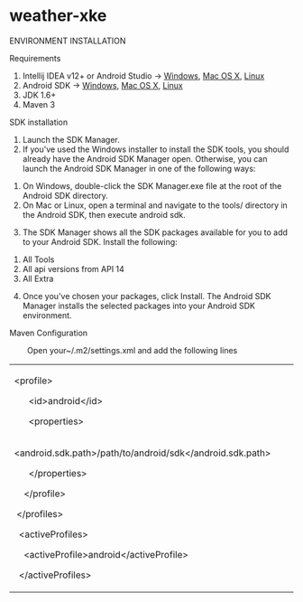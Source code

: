 weather-xke
===========

<html><body class="c14"><p class="c2"><span class="c3">ENVIRONMENT INSTALLATION</span></p><p class="c6 c2"><span></span></p><p class="c2"><span class="c3">Requirements</span></p><ol class="c11" start="1"><li class="c9 c2"><span>Intellij IDEA v12+ or Android Studio -&gt; </span><span class="c8"><a class="c17" href="http://dl.google.com/android/studio/android-studio-bundle-130.687321-windows.exe">Windows</a></span><span>, </span><span class="c8"><a class="c17" href="http://dl.google.com/android/studio/android-studio-bundle-130.687321-mac.dmg">Mac OS X</a></span><span>, </span><span class="c8"><a class="c17" href="http://dl.google.com/android/studio/android-studio-bundle-130.687321-linux.tgz">Linux</a></span></li><li class="c9 c2"><span>Android SDK -&gt; </span><span class="c8"><a class="c17" href="http://dl.google.com/android/android-sdk_r22.0.1-windows.zip">Windows</a></span><span>, </span><span class="c8"><a class="c17" href="http://dl.google.com/android/android-sdk_r22.0.1-macosx.zip">Mac OS X</a></span><span>, </span><span class="c8"><a class="c17" href="http://android-sdk_r22.0.1-linux.tgz">Linux</a></span></li><li class="c9 c2"><span>JDK 1.6+</span></li><li class="c2 c9"><span>Maven 3</span></li></ol><p class="c6 c2"><span></span></p><p class="c2"><span class="c3">SDK installation</span></p><ol class="c5" start="1"><li class="c10 c2 c16"><span class="c1">Launch the SDK Manager.</span></li><li class="c2 c12"><span class="c1">If you&#39;ve used the Windows installer to install the SDK tools, you should already have the Android SDK Manager open. Otherwise, you can launch the Android SDK Manager in one of the following ways:</span></li></ol><ol class="c15" start="1"><li class="c2 c4"><span class="c1">On Windows, double-click the </span><span class="c7">SDK Manager.exe</span><span class="c1">&nbsp;file at the root of the Android SDK directory.</span></li><li class="c4 c2"><span class="c1">On Mac or Linux, open a terminal and navigate to the </span><span class="c7">tools/</span><span class="c1">&nbsp;directory in the Android SDK, then execute </span><span class="c7">android sdk</span><span class="c1">.</span></li></ol><ol class="c5" start="3"><li class="c16 c10 c2"><span class="c1">The SDK Manager shows all the SDK packages available for you to add to your Android SDK. Install the following:</span></li></ol><ol class="c15" start="1"><li class="c9 c10 c2"><span class="c1">All Tools</span></li><li class="c9 c2 c10"><span class="c1">All api versions from API 14</span></li><li class="c9 c10 c2"><span class="c1">All Extra</span></li></ol><ol class="c5" start="4"><li class="c12 c2"><span class="c1">Once you&#39;ve chosen your packages, click </span><span class="c1 c19">Install</span><span class="c1">. The Android SDK Manager installs the selected packages into your Android SDK environment.</span></li></ol><p class="c6 c2"><span></span></p><p class="c2"><span class="c3">Maven Configuration</span></p><p class="c2"><span>&nbsp;&nbsp;&nbsp;&nbsp;&nbsp;&nbsp;&nbsp;&nbsp;Open your~/.m2/settings.xml and add the following lines</span></p><p class="c6 c2"><span class="c0"></span></p><a href="#" name="0aa1dcc5c7b87775603f8892c769be448c3629ca"></a><a href="#" name="0"></a><table cellpadding="0" cellspacing="0" class="c18"><tbody><tr><td class="c13"><p class="c2"><span class="c0">&lt;profile&gt;</span></p><p class="c2"><span class="c0">&nbsp; &nbsp; &nbsp; &lt;id&gt;android&lt;/id&gt;</span></p><p class="c2"><span class="c0">&nbsp; &nbsp; &nbsp; &lt;properties&gt;</span></p><p class="c2"><span class="c0">&nbsp; &nbsp; &nbsp; &nbsp; &lt;android.sdk.path&gt;/path/to/android/sdk&lt;/android.sdk.path&gt;</span></p><p class="c2"><span class="c0">&nbsp; &nbsp; &nbsp; &lt;/properties&gt;</span></p><p class="c2"><span class="c0">&nbsp; &nbsp; &lt;/profile&gt;</span></p><p class="c2"><span class="c0">&nbsp;&lt;/profiles&gt;</span></p><p class="c6 c2"><span class="c0"></span></p><p class="c2"><span class="c0">&nbsp; &lt;activeProfiles&gt;</span></p><p class="c2"><span class="c0">&nbsp; &nbsp; &lt;activeProfile&gt;android&lt;/activeProfile&gt;</span></p><p class="c2"><span class="c0">&nbsp; &lt;/activeProfiles&gt;</span></p></td></tr></tbody></table><p class="c6 c2"><span></span></p><p class="c6 c2"><span></span></p><p class="c2 c6"><span></span></p><p class="c6 c2"><span></span></p></body></html>
